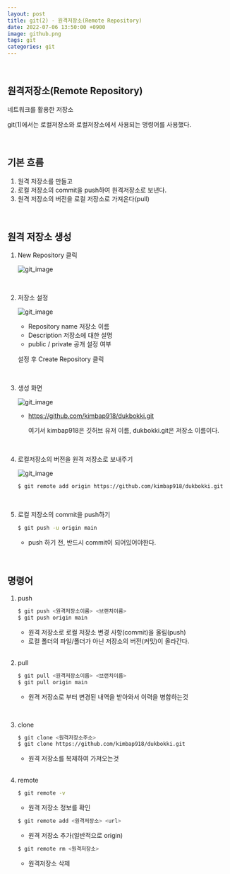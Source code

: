 ```yaml
---
layout: post
title: git(2) - 원격저장소(Remote Repository)
date: 2022-07-06 13:50:00 +0900
image: github.png
tags: git
categories: git
---
```


<br>

## 원격저장소(Remote Repository)

네트워크를 활용한 저장소

git(1)에서는 로컬저장소와 로컬저장소에서 사용되는 명령어를 사용했다.

<br>

## 기본 흐름

1. 원격 저장소를 만들고
2. 로컬 저장소의 commit을 push하여 원격저장소로 보낸다.
3. 원격 저장소의 버전을 로컬 저장소로 가져온다(pull)

<br>

## 원격 저장소 생성

1. New Repository 클릭

   ![git_image]({{site.baseurl}}/images/git1.png)

   <br>

2. 저장소 설정

   ![git_image]({{site.baseurl}}/images/git3.png) 

   * Repository name 저장소 이름
   * Description 저장소에 대한 설명 
   * public / private 공개 설정 여부

   설정 후 Create Repository 클릭

   <br>

3. 생성 화면

   ![git_image]({{site.baseurl}}/images/git4.png) 

   * https://github.com/kimbap918/dukbokki.git

     여기서 kimbap918은 깃허브 유저 이름, dukbokki.git은 저장소 이름이다.

     <br>

4. 로컬저장소의 버전을 원격 저장소로 보내주기

   ![git_image]({{site.baseurl}}/images/git5.png) 

   ``` bash
   $ git remote add origin https://github.com/kimbap918/dukbokki.git
   ```

   <br>

5. 로컬 저장소의 commit을 push하기

   ``` bash
   $ git push -u origin main
   ```

   * push 하기 전, 반드시 commit이 되어있어야한다.

     <br>

## 명령어

1. push

   ``` bash
   $ git push <원격저장소이름> <브랜치이름>
   $ git push origin main
   ```

   * 원격 저장소로 로컬 저장소 변경 사항(commit)을 올림(push)
   * 로컬 폴더의 파일/폴더가 아닌 저장소의 버전(커밋)이 올라간다.

   <br>

2. pull 

   ``` bash
   $ git pull <원격저장소이름> <브랜치이름>
   $ git pull origin main
   ```

   * 원격 저장소로 부터 변경된 내역을 받아와서 이력을 병합하는것

     <br>

3. clone

   ``` bash
   $ git clone <원격저장소주소>
   $ git clone https://github.com/kimbap918/dukbokki.git
   ```

   * 원격 저장소를 복제하여 가져오는것

   <br>

4. remote

   ``` bash
   $ git remote -v
   ```

   * 원격 저장소 정보를 확인

   ``` bash
   $ git remote add <원격저장소> <url>
   ```

   * 원격 저장소 추가(일반적으로 origin)

   ``` bash
   $ git remote rm <원격저장소>
   ```

   * 원격저장소 삭제

   

